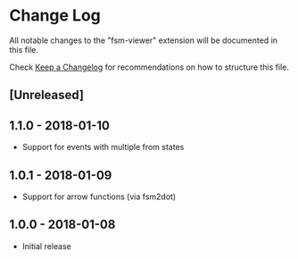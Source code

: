 # Change Log
All notable changes to the "fsm-viewer" extension will be documented in this file.

Check [Keep a Changelog](http://keepachangelog.com/) for recommendations on how to structure this file.

## [Unreleased]

## 1.1.0 - 2018-01-10
- Support for events with multiple from states

## 1.0.1 - 2018-01-09
- Support for arrow functions (via fsm2dot)

## 1.0.0 - 2018-01-08
- Initial release
